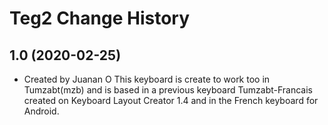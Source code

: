 Teg2 Change History
====================

1.0 (2020-02-25)
----------------
* Created by Juanan O
This keyboard is create to work too in Tumzabt(mzb) and is based in a previous keyboard Tumzabt-Francais created on Keyboard Layout Creator 1.4 and in the French keyboard for Android.

